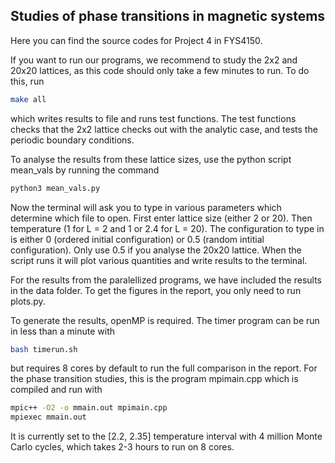 ## Studies of phase transitions in magnetic systems

Here you can find the source codes for Project 4 in FYS4150.

If you want to run our programs, we recommend to study the 2x2 and 20x20 lattices, as this code should only take a few minutes to run. To do this, run

```bash
make all
```

which writes results to file and runs test functions. The test functions checks that the 2x2 lattice checks out with the analytic case, and tests the periodic boundary conditions.

To analyse the results from these lattice sizes, use the python script mean_vals by running the command 

```bash
python3 mean_vals.py
```

Now the terminal will ask you to type in various parameters which determine which file to open. First enter lattice size (either 2 or 20). Then temperature (1 for L = 2 and 1 or 2.4 for L = 20). The configuration to type in is either 0 (ordered initial configuration) or 0.5 (random intitial configuration). Only use 0.5 if you analyse the 20x20 lattice. When the script runs it will plot various quantities and write results to the terminal.


For the results from the paralellized programs, we have included the results in the data folder. To get the figures in the report, you only need to run plots.py.

To generate the results, openMP is required. The timer program can be run in less than a minute with
```bash
bash timerun.sh
```
but requires 8 cores by default to run the full comparison in the report. For the phase transition studies, this is the program mpimain.cpp which is compiled and run with 

```bash
mpic++ -O2 -o mmain.out mpimain.cpp
mpiexec mmain.out
```

It is currently set to the [2.2, 2.35] temperature interval with 4 million Monte Carlo cycles, which takes 2-3 hours to run on 8 cores. 
